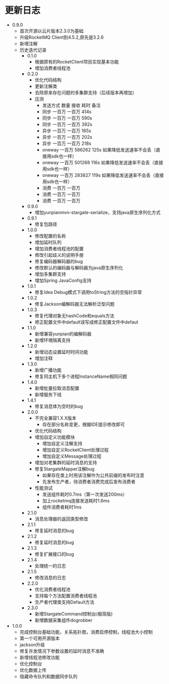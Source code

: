 # 更新日志

+ 0.9.0
  + 首次开源以云片版本2.3.0为基础
  + 升级RocketMQ Client到4.5.2,原先是3.2.6
  + 新增注解
  + 历史迭代记录
    + 0.1.0
      + 根据原有的RocketClient项目实现基本功能
      + 增加消费者线程池
    + 0.2.0
      + 优化代码结构
      + 更新注解类
      + 去除原来存在问题的多集群支持（后续版本再增加）
      + 压测 
        + 发送方式        数量        接收        耗时        备注
        + 同步            一百万    一百万        414s        
        + 同步            一百万    一百万        590s
        + 同步            一百万    一百万        392s
        + 异步            一百万    一百万        165s        
        + 异步            一百万    一百万        202s        
        + 异步            一百万    一百万        218s        
        + oneway         一百万    586262       125s       如果降低发送速率不会丢（直接用sdk也一样）
        + oneway         一百万    501268       116s       如果降低发送速率不会丢（直接用sdk也一样）
        + oneway         一百万    283827       119s       如果降低发送速率不会丢（直接用sdk也一样）
        + 消费            一百万    一百万
        + 消费            一百万    一百万
        + 消费            一百万    一百万
    + 0.9.0
      + 增加yunpianmvn-stargate-serialize，支持java原生序列化方式
    + 0.9.1
      + 修复包路径
    + 1.0.0
      + 修改配置的名称
      + 增加延时队列
      + 增加消费者线程池的配置
      + 修改引起歧义的说明手册
      + 修复编码器解码器的bug
      + 修改默认的编码器与解码器为java原生序列化
      + 增加多集群支持
      + 增加Spring JavaConfig支持
    + 1.0.1
      + 修复Idea Debug模式下调用toString方法的空指针异常
    + 1.0.2
      + 修复Jackson编解码器无法解析泛型问题
    + 1.0.3
      + 修复代理对象无hashCode和equals方法
      + 修正配置文件中default误写成修正配置文件中defaut
    + 1.1.0
      + 新增兼容yunpian的编解码器
      + 新增环境隔离支持
    + 1.2.0
      + 新增动态设置延时时间功能
      + 增加注释
    + 1.3.0
      + 新增广播功能
      + 修复同主机下多个进程InstanceName相同问题
    + 1.4.0
      + 新增批量拉取消息配置
      + 新增服务下线
    + 1.4.1
      + 修复消息体为空时的bug
    + 2.0.0
      + 不完全兼容1.X.X版本
        + 存在部分名称变更，根据IDE提示修改即可
      + 优化代码结构
      + 增加自定义功能模块
        + 增加自定义注解支持
        + 增加自定义RocketClient处理过程
        + 增加自定义Message处理过程
      + 增加对老集群的延时消息的支持
      + 修复StargateMapper注解bug
        + 如果存在类上时用该注解作为公共前缀的发布时注意
        + 先发布生产者，待消费者消费完成后发布消费者
      + 性能测试
        + 发送组件耗时0.7ms（第一次发送200ms）
        + 加上rocketmq连接发送耗时1.6ms
        + 组件消费者耗时1ms
    + 2.1.0
      + 消息处理器的返回类型修改
    + 2.1.1
      + 修复延时消息的bug
    + 2.1.2
      + 修复延时消息的bug
    + 2.1.3
      + 修复扩展接口的bug
    + 2.1.4
      + 处理统一的日志
    + 2.1.5
      + 修改消息的日志
    + 2.2.0
      + 优化消费者线程池
      + 支持每个方法配置消费者线程池
      + 生产者代理类支持Default方法
    + 2.3.0
      + 新增StargateCommand控制台(极简版)
      + 新增数据采集组件dogrobber
+ 1.0.0
  + 完成控制台基础功能，关系拓扑图，消费启停控制，线程池大小控制
  + 第一个可用开源版本
  + jackson升级
  + 修复并发情况下参数设置的延时消息不准确
  + 新增线程池修改功能
  + 优化控制台
  + 优化数据上传
  + 隐藏命令队列和数据同步队列
  
